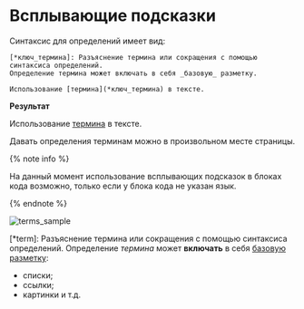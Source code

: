 # Всплывающие подсказки

Синтаксис для определений имеет вид:

```
[*ключ_термина]: Разъяснение термина или сокращения с помощью синтаксиса определений.
Определение термина может включать в себя _базовую_ разметку.

Использование [термина](*ключ_термина) в тексте.
```

**Результат**

Использование [термина](*term) в тексте.

Давать определения терминам можно в произвольном месте страницы.

{% note info %}

На данный момент использование всплывающих подсказок в блоках кода возможно, только если у блока кода не указан язык.

{% endnote %}

![terms_sample](../_images/terms_sample.png)

[*term]: Разъяснение термина или сокращения с помощью синтаксиса определений.
Определение _термина_ может **включать** в себя [базовую разметку](base.md):
* списки;
* ссылки;
* картинки и т.д.
